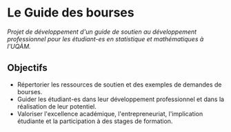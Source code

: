 # Le Guide des bourses
*Projet de développement d'un guide de soutien au développement professionnel pour les étudiant-es en statistique et mathématiques à l'UQÀM.*

## Objectifs
  - Répertorier les ressources de soutien et des exemples de demandes de bourses.
  - Guider les étudiant-es dans leur développement professionnel et dans la réalisation de leur potentiel.
  - Valoriser l'excellence académique, l'entrepreneuriat, l'implication étudiante et la participation à des stages de formation.

